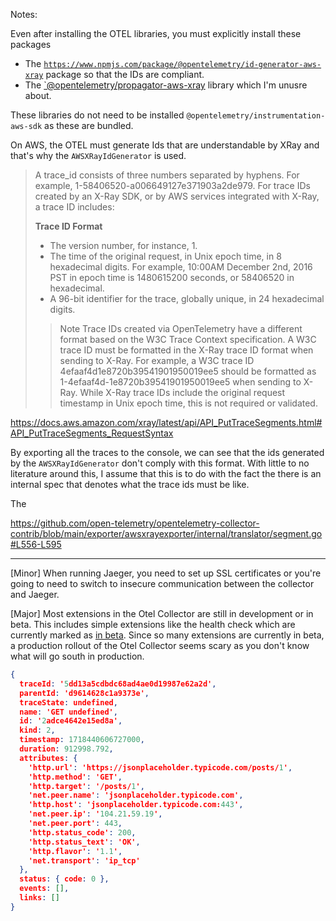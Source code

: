 Notes:

Even after installing the OTEL libraries, you must explicitly install
these packages

* The [`https://www.npmjs.com/package/@opentelemetry/id-generator-aws-xray`](https://www.npmjs.com/package/@opentelemetry/id-generator-aws-xray)
package so that the IDs are compliant.
* The [`@opentelemetry/propagator-aws-xray](https://www.npmjs.com/package/@opentelemetry/propagator-aws-xray)
library which I'm unusre about.

These libraries do not need to be installed `@opentelemetry/instrumentation-aws-sdk`
as these are bundled.

On AWS, the OTEL must generate Ids that are understandable by XRay
and that's why the `AWSXRayIdGenerator` is used.

> A trace_id consists of three numbers separated by hyphens.
> For example, 1-58406520-a006649127e371903a2de979. For trace IDs
> created by an X-Ray SDK, or by AWS services integrated with X-Ray,
> a trace ID includes:
>
> **Trace ID Format**
> * The version number, for instance, 1.
> * The time of the original request, in Unix epoch time, in 8 hexadecimal digits. For example, 10:00AM December 2nd, 2016 PST in epoch time is 1480615200 seconds, or 58406520 in hexadecimal.
> * A 96-bit identifier for the trace, globally unique, in 24 hexadecimal digits.
>
> > Note
> > Trace IDs created via OpenTelemetry have a different format based on the W3C Trace Context specification. A W3C trace ID must be formatted in the X-Ray trace ID format when sending to X-Ray. For example, a W3C trace ID 4efaaf4d1e8720b39541901950019ee5 should be formatted as 1-4efaaf4d-1e8720b39541901950019ee5 when sending to X-Ray. While X-Ray trace IDs include the original request timestamp in Unix epoch time, this is not required or validated.

https://docs.aws.amazon.com/xray/latest/api/API_PutTraceSegments.html#API_PutTraceSegments_RequestSyntax

By exporting all the traces to the console, we can see that the ids
generated by the `AWSXRayIdGenerator` don't comply with this format.
With little to no literature around this, I assume that this is to
do with the fact the there is an internal spec that denotes what
the trace ids must be like.

The


https://github.com/open-telemetry/opentelemetry-collector-contrib/blob/main/exporter/awsxrayexporter/internal/translator/segment.go#L556-L595

---

[Minor] When running Jaeger, you need to set up SSL certificates or
you're going to need to switch to insecure communication between the
collector and Jaeger.

[Major] Most extensions in the Otel Collector are still in development
or in beta. This includes simple extensions like the health check
which are currently marked as [in beta](https://github.com/open-telemetry/opentelemetry-collector-contrib/blob/main/extension/healthcheckextension/README.md).
Since so many extensions are currently in beta, a production rollout
of the Otel Collector seems scary as you don't know what will go
south in production.

```json
{
  traceId: '5dd13a5cdbdc68ad4ae0d19987e62a2d',
  parentId: 'd9614628c1a9373e',
  traceState: undefined,
  name: 'GET undefined',
  id: '2adce4642e15ed8a',
  kind: 2,
  timestamp: 1718440606727000,
  duration: 912998.792,
  attributes: {
    'http.url': 'https://jsonplaceholder.typicode.com/posts/1',
    'http.method': 'GET',
    'http.target': '/posts/1',
    'net.peer.name': 'jsonplaceholder.typicode.com',
    'http.host': 'jsonplaceholder.typicode.com:443',
    'net.peer.ip': '104.21.59.19',
    'net.peer.port': 443,
    'http.status_code': 200,
    'http.status_text': 'OK',
    'http.flavor': '1.1',
    'net.transport': 'ip_tcp'
  },
  status: { code: 0 },
  events: [],
  links: []
}

```
